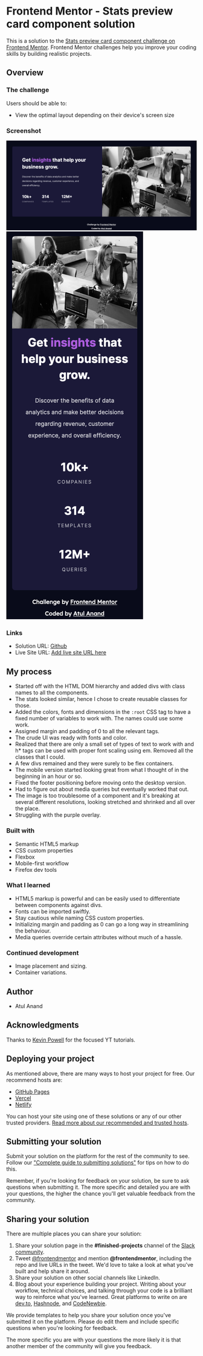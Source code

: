# Frontend Mentor - Stats preview card component solution

This is a solution to the [Stats preview card component challenge on Frontend Mentor](https://www.frontendmentor.io/challenges/stats-preview-card-component-8JqbgoU62). Frontend Mentor challenges help you improve your coding skills by building realistic projects. 

## Overview

### The challenge

Users should be able to:

- View the optimal layout depending on their device's screen size

### Screenshot

![Desktop view](/images/Desktop-view.png)
![Mobile view](/images/Mobile-view.png)

### Links

- Solution URL: [Github](https://github.com/atulanand206/fem-stats-preview-card)
- Live Site URL: [Add live site URL here](https://your-live-site-url.com)

## My process

- Started off with the HTML DOM hierarchy and added divs with class names to all the components. 
- The stats looked similar, hence I chose to create reusable classes for those.
- Added the colors, fonts and dimensions in the `:root` CSS tag to have a fixed number of variables to work with. The names could use some work.
- Assigned margin and padding of 0 to all the relevant tags.
- The crude UI was ready with fonts and color.
- Realized that there are only a small set of types of text to work with and h* tags can be used with proper font scaling using em. Removed all the classes that I could.
- A few divs remained and they were surely to be flex containers.
- The mobile version started looking great from what I thought of in the beginning in an hour or so.
- Fixed the footer positioning before moving onto the desktop version.
- Had to figure out about media queries but eventually worked that out.
- The image is too troublesome of a component and it's breaking at several different resolutions, looking stretched and shrinked and all over the place. 
- Struggling with the purple overlay.

### Built with

- Semantic HTML5 markup
- CSS custom properties
- Flexbox
- Mobile-first workflow
- Firefox dev tools

### What I learned

- HTML5 markup is powerful and can be easily used to differentiate between components against divs.
- Fonts can be imported swiftly.
- Stay cautious while naming CSS custom properties.
- Initializing margin and padding as 0 can go a long way in streamlining the behaviour.
- Media queries override certain attributes without much of a hassle.

### Continued development

- Image placement and sizing.
- Container variations.

## Author

- Atul Anand

## Acknowledgments

Thanks to [Kevin Powell](https://www.youtube.com/channel/UCJZv4d5rbIKd4QHMPkcABCw) for the focused YT tutorials.

## Deploying your project

As mentioned above, there are many ways to host your project for free. Our recommend hosts are:

- [GitHub Pages](https://pages.github.com/)
- [Vercel](https://vercel.com/)
- [Netlify](https://www.netlify.com/)

You can host your site using one of these solutions or any of our other trusted providers. [Read more about our recommended and trusted hosts](https://medium.com/frontend-mentor/frontend-mentor-trusted-hosting-providers-bf000dfebe).

## Submitting your solution

Submit your solution on the platform for the rest of the community to see. Follow our ["Complete guide to submitting solutions"](https://medium.com/frontend-mentor/a-complete-guide-to-submitting-solutions-on-frontend-mentor-ac6384162248) for tips on how to do this.

Remember, if you're looking for feedback on your solution, be sure to ask questions when submitting it. The more specific and detailed you are with your questions, the higher the chance you'll get valuable feedback from the community.

## Sharing your solution

There are multiple places you can share your solution:

1. Share your solution page in the **#finished-projects** channel of the [Slack community](https://www.frontendmentor.io/slack). 
2. Tweet [@frontendmentor](https://twitter.com/frontendmentor) and mention **@frontendmentor**, including the repo and live URLs in the tweet. We'd love to take a look at what you've built and help share it around.
3. Share your solution on other social channels like LinkedIn.
4. Blog about your experience building your project. Writing about your workflow, technical choices, and talking through your code is a brilliant way to reinforce what you've learned. Great platforms to write on are [dev.to](https://dev.to/), [Hashnode](https://hashnode.com/), and [CodeNewbie](https://community.codenewbie.org/).

We provide templates to help you share your solution once you've submitted it on the platform. Please do edit them and include specific questions when you're looking for feedback. 

The more specific you are with your questions the more likely it is that another member of the community will give you feedback.
